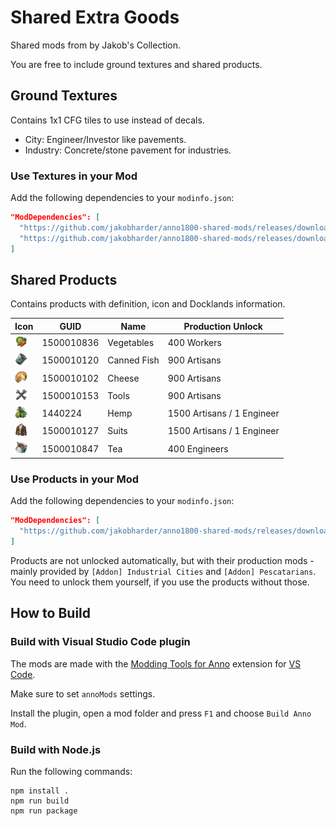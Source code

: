 # Shared Extra Goods

Shared mods from by Jakob's Collection.

You are free to include ground textures and shared products.

## Ground Textures

Contains 1x1 CFG tiles to use instead of decals.

- City: Engineer/Investor like pavements.
- Industry: Concrete/stone pavement for industries.

### Use Textures in your Mod

Add the following dependencies to your `modinfo.json`:
```json
"ModDependencies": [
  "https://github.com/jakobharder/anno1800-shared-mods/releases/download/v5/shared-ground-textures-city-jakob.zip",
  "https://github.com/jakobharder/anno1800-shared-mods/releases/download/v5/shared-ground-textures-industry-jakob.zip"
]
```

## Shared Products

Contains products with definition, icon and Docklands information.

Icon | GUID | Name | Production Unlock
---|---|---|---
<img src="./mods/shared-products/data/products/vegetables/icon_vegetables.png" width="20" /> | 1500010836 | Vegetables | 400 Workers
<img src="./doc/icon_fish_16.png" width="20" /> | 1500010120 | Canned Fish | 900 Artisans
<img src="./doc/icon_cheese_16.png" width="20" /> | 1500010102 | Cheese | 900 Artisans
<img src="./doc/icon_tools_16.png" width="20" /> | 1500010153 | Tools | 900 Artisans
<img src="./doc/icon_hemp_16.png" width="20" /> | 1440224 | Hemp | 1500 Artisans / 1 Engineer
<img src="./mods/shared-products/data/products/suits/icon_suits.png" width="20" /> | 1500010127 | Suits | 1500 Artisans / 1 Engineer
<img src="./mods/shared-products/data/products/tea/icon_tea.png" width="20" /> | 1500010847 | Tea | 400 Engineers

### Use Products in your Mod

Add the following dependencies to your `modinfo.json`:
```json
"ModDependencies": [
  "https://github.com/jakobharder/anno1800-shared-mods/releases/download/v5/shared-products-jakob.zip"
]
```

Products are not unlocked automatically, but with their production mods - mainly provided by `[Addon] Industrial Cities` and `[Addon] Pescatarians`.
You need to unlock them yourself, if you use the products without those.

## How to Build

### Build with Visual Studio Code plugin

The mods are made with the [Modding Tools for Anno](https://marketplace.visualstudio.com/items?itemName=JakobHarder.anno-modding-tools) extension for [VS Code](https://code.visualstudio.com/).

Make sure to set `annoMods` settings.

Install the plugin, open a mod folder and press `F1` and choose `Build Anno Mod`.

### Build with Node.js

Run the following commands:

```
npm install .
npm run build
npm run package
```
